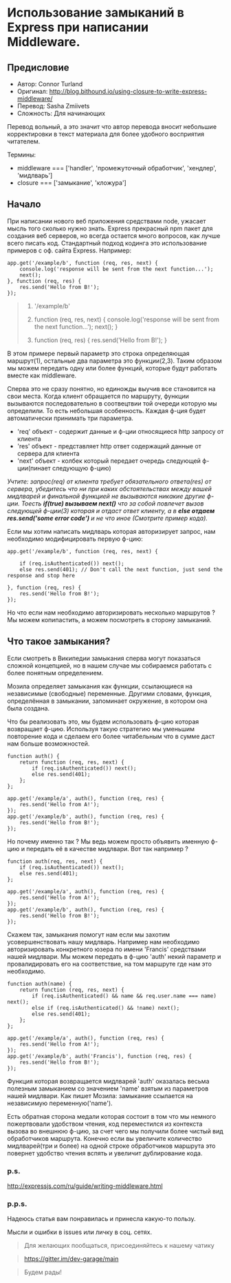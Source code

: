 # Использование замыканий в Express при написании Middleware.

## Предисловие

- Автор: Connor Turland
- Оригинал: http://blog.bithound.io/using-closure-to-write-express-middleware/
- Перевод: Sasha Zmiivets
- Сложность: Для начинающих

Перевод вольный, а это значит что автор перевода вносит небольшие корректировки в текст материала для более удобного восприятия читателем.

Термины:
- middleware === ['handler', 'промежуточный обработчик', 'хендлер', 'мидлварь']
- closure === ['замыкание', 'кложура']

## Начало

При написании нового веб приложения средствами node, ужасает мысль того сколько нужно знать. Express прекрасный npm пакет для создания веб серверов, но всегда остается много вопросов, как лучше всего писать код. Стандартный подход кодинга это использование примеров с оф. сайта Express. Например:

```
app.get('/example/b', function (req, res, next) {
	console.log('response will be sent from the next function...');
	next();
}, function (req, res) {
	res.send('Hello from B!');
});
```


> 1. '/example/b'
>
> 2. function (req, res, next) {
>	console.log('response will be sent from the next function...');
>	next();
>}
>
>3. function (req, res) {
>	res.send('Hello from B!');
>}

В этом примере первый параметр это строка определяющая маршрут(1), остальные два параметра это функции(2,3). Таким образом мы можем передать одну или более функций, которые будут работать вместе как middleware.

Сперва это не сразу понятно, но единожды выучив все становится на свои места. Когда клиент обращается по маршруту, функции вызываются последовательно в соотвецтвии той очереди которую мы определили. То есть небольшая особенность. Каждая ф-ция будет автоматически принимать три параметра.

- 'req' объект - содержит данные и ф-ции относящиеся http запросу от клиента
- 'res' объект - представляет http ответ содержащий данные от сервера для клиента
- 'next' объект - колбек который передает очередь следующей ф-ции(пинает следующую ф-цию)

*Учтите: запрос(req) от клиента требует обязательного ответа(res) от сервера, убедитесь что ни при каких обстоятельствах между вашей мидлварей и финальной функцией не вызываются никакие другие ф-ции. Тоесть __if(true) вызываем next()__ что за собой повлечет вызов следующей ф-ции(3) которая и отдаст ответ клиенту, а в __else отдаем res.send('some error code')__ и не что иное (Смотрите пример кода).*

Если мы хотим написать мидлварь которая авторизирует запрос, нам необходимо модифицировать первую ф-цию:

```
app.get('/example/b', function (req, res, next) {

	if (req.isAuthenticated()) next();
	else res.send(401); // Don't call the next function, just send the response and stop here

}, function (req, res) {
	res.send('Hello from B!');
});
```

Но что если нам необходимо авторизировать несколько маршрутов ?
Мы можем копипастить, а можем посмотреть в сторону замыканий.

## Что такое замыкания?

Если смотреть в Википедии замыкания сперва могут показаться сложной концепцией, но в нашем случае мы собираемся работать с более понятным определением.

Мозила определяет замыкания как функции, ссылающиеся на независимые (свободные) переменные. Другими словами, функция, определённая в замыкании, запоминает окружение, в котором она была создана.

Что бы реализовать это, мы будем использовать ф-цию которая возвращает ф-цию. Используя такую стратегию мы уменьшим повторение кода и сделаем его более читабельным что в сумме даст нам больше возможностей.

```
function auth() {
	return function (req, res, next) {
		if (req.isAuthenticated()) next();
		else res.send(401);
	};
};

app.get('/example/a', auth(), function (req, res) {
	res.send('Hello from A!');
});
app.get('/example/b', auth(), function (req, res) {
	res.send('Hello from B!');
});
```

Но почему именно так ? Мы ведь можем просто объявить именную ф-цию и передать её в качестве мидлвари. Вот так например ?

```
function auth(req, res, next) {
	if (req.isAuthenticated()) next();
	else res.send(401);
};

app.get('/example/a', auth(), function (req, res) {
	res.send('Hello from A!');
});
app.get('/example/b', auth(), function (req, res) {
	res.send('Hello from B!');
});
```

Скажем так, замыкания помогут нам если мы захотим усовершенствовать нашу мидлварь. Например нам необходимо авторизировать конкретного юзера по имени 'Francis' средствами нашей мидлвари. Мы можем передать в ф-цию 'auth' некий параметр и провалидировать его на соответствие, на том маршруте где нам это необходимо.

```
function auth(name) {  
	return function (req, res, next) {
		if (req.isAuthenticated() && name && req.user.name === name) next();
		else if (req.isAuthenticated() && !name) next();
		else res.send(401);
	};
};

app.get('/example/a', auth(), function (req, res) {  
	res.send('Hello from A!');
});
app.get('/example/b', auth('Francis'), function (req, res) {  
	res.send('Hello from B!');
});
```

Функция которая возвращается мидлварей 'auth' оказалась весьма полезным замыканием со значением 'name' взятым из параметров нашей мидлвари. Как пишет Мозила: замыкание ссылается на независимую переменную('name').

Есть обратная сторона медали которая состоит в том что мы немного пожертвовали удобством чтения, код переместился из контекста вызова во внешнюю ф-цию, за счет чего мы получили более чистый вид обработчиков маршрута. Конечно если вы увеличите количество мидлварей(три и более) на одной строке обработчиков маршрута это повернет удобство чтения вспять и увеличит дублирование кода.

### p.s.
http://expressjs.com/ru/guide/writing-middleware.html

### p.p.s.
Надеюсь статья вам понравилась и принесла какую-то пользу.

Мысли и ошибки в issues или личку в соц. сетях.

>Для желающих пообщаться, присоединяйтесь к нашему чатику

>https://gitter.im/dev-garage/main

>Будем рады!
